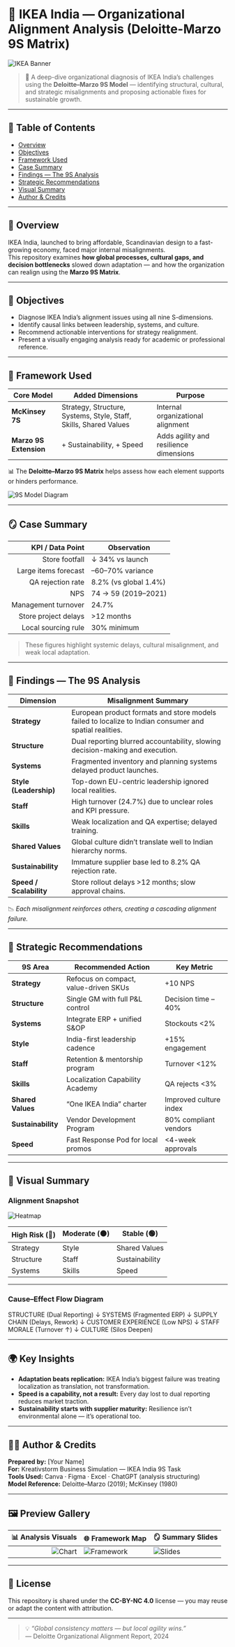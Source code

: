 # 🏢 IKEA India — Organizational Alignment Analysis (Deloitte-Marzo 9S Matrix)

![IKEA Banner](https://upload.wikimedia.org/wikipedia/commons/c/c5/Ikea_logo.svg)

> 🎯 A deep-dive organizational diagnosis of IKEA India’s challenges using the **Deloitte–Marzo 9S Model** — identifying structural, cultural, and strategic misalignments and proposing actionable fixes for sustainable growth.

---

## 📘 Table of Contents
- [Overview](#overview)
- [Objectives](#objectives)
- [Framework Used](#framework-used)
- [Case Summary](#case-summary)
- [Findings — The 9S Analysis](#findings--the-9s-analysis)
- [Strategic Recommendations](#strategic-recommendations)
- [Visual Summary](#visual-summary)
- [Author & Credits](#author--credits)

---

## 🧩 Overview
IKEA India, launched to bring affordable, Scandinavian design to a fast-growing economy, faced major internal misalignments.  
This repository examines **how global processes, cultural gaps, and decision bottlenecks** slowed down adaptation — and how the organization can realign using the **Marzo 9S Matrix**.

---

## 🎯 Objectives
- Diagnose IKEA India’s alignment issues using all nine S-dimensions.  
- Identify causal links between leadership, systems, and culture.  
- Recommend actionable interventions for strategy realignment.  
- Present a visually engaging analysis ready for academic or professional reference.

---

## 🧭 Framework Used

| Core Model | Added Dimensions | Purpose |
|-------------|------------------|----------|
| **McKinsey 7S** | Strategy, Structure, Systems, Style, Staff, Skills, Shared Values | Internal organizational alignment |
| **Marzo 9S Extension** | + Sustainability, + Speed | Adds agility and resilience dimensions |

📊 The **Deloitte–Marzo 9S Matrix** helps assess how each element supports or hinders performance.

![9S Model Diagram](https://upload.wikimedia.org/wikipedia/commons/7/7e/McKinsey_7S_model_diagram.svg)

---

## 🪞 Case Summary

| KPI / Data Point | Observation |
|------------------:|-------------|
| Store footfall | ↓ 34% vs launch |
| Large items forecast | –60–70% variance |
| QA rejection rate | 8.2% (vs global 1.4%) |
| NPS | 74 → 59 (2019–2021) |
| Management turnover | 24.7% |
| Store project delays | >12 months |
| Local sourcing rule | 30% minimum |

> These figures highlight systemic delays, cultural misalignment, and weak local adaptation.

---

## 🧠 Findings — The 9S Analysis

| Dimension | Misalignment Summary |
|------------|----------------------|
| **Strategy** | European product formats and store models failed to localize to Indian consumer and spatial realities. |
| **Structure** | Dual reporting blurred accountability, slowing decision-making and execution. |
| **Systems** | Fragmented inventory and planning systems delayed product launches. |
| **Style (Leadership)** | Top-down EU-centric leadership ignored local realities. |
| **Staff** | High turnover (24.7%) due to unclear roles and KPI pressure. |
| **Skills** | Weak localization and QA expertise; delayed training. |
| **Shared Values** | Global culture didn’t translate well to Indian hierarchy norms. |
| **Sustainability** | Immature supplier base led to 8.2% QA rejection rate. |
| **Speed / Scalability** | Store rollout delays >12 months; slow approval chains. |

📉 *Each misalignment reinforces others, creating a cascading alignment failure.*

---

## 🧩 Strategic Recommendations

| 9S Area | Recommended Action | Key Metric |
|----------|--------------------|-------------|
| **Strategy** | Refocus on compact, value-driven SKUs | +10 NPS |
| **Structure** | Single GM with full P&L control | Decision time –40% |
| **Systems** | Integrate ERP + unified S&OP | Stockouts <2% |
| **Style** | India-first leadership cadence | +15% engagement |
| **Staff** | Retention & mentorship program | Turnover <12% |
| **Skills** | Localization Capability Academy | QA rejects <3% |
| **Shared Values** | “One IKEA India” charter | Improved culture index |
| **Sustainability** | Vendor Development Program | 80% compliant vendors |
| **Speed** | Fast Response Pod for local promos | <4-week approvals |

---

## 🎨 Visual Summary

### Alignment Snapshot
![Heatmap](https://img.icons8.com/external-flaticons-lineal-color-flat-icons/344/external-balance-business-flaticons-lineal-color-flat-icons.png)

| High Risk (🔴) | Moderate (🟠) | Stable (🟢) |
|----------------|---------------|-------------|
| Strategy | Style | Shared Values |
| Structure | Staff | Sustainability |
| Systems | Skills | Speed |

---

### Cause–Effect Flow Diagram
STRUCTURE (Dual Reporting)
↓
SYSTEMS (Fragmented ERP)
↓
SUPPLY CHAIN (Delays, Rework)
↓
CUSTOMER EXPERIENCE (Low NPS)
↓
STAFF MORALE (Turnover ↑)
↓
CULTURE (Silos Deepen)


---

## 🌍 Key Insights

- **Adaptation beats replication:** IKEA India’s biggest failure was treating localization as translation, not transformation.  
- **Speed is a capability, not a result:** Every day lost to dual reporting reduces market traction.  
- **Sustainability starts with supplier maturity:** Resilience isn’t environmental alone — it’s operational too.

---

## 👩‍💼 Author & Credits
**Prepared by:** [Your Name]  
**For:** Kreativstorm Business Simulation — IKEA India 9S Task  
**Tools Used:** Canva · Figma · Excel · ChatGPT (analysis structuring)  
**Model Reference:** Deloitte–Marzo (2019); McKinsey (1980)  

---

## 🖼️ Preview Gallery

| 📊 Analysis Visuals | 🌐 Framework Map | 🪞 Summary Slides |
|--------------------:|:----------------|:----------------|
| ![Chart](https://img.icons8.com/color/96/graph-report.png) | ![Framework](https://img.icons8.com/color/96/organization.png) | ![Slides](https://img.icons8.com/color/96/presentation.png) |

---

## 🏁 License
This repository is shared under the **CC-BY-NC 4.0** license — you may reuse or adapt the content with attribution.

---

> 💡 *“Global consistency matters — but local agility wins.”*  
> — Deloitte Organizational Alignment Report, 2024

